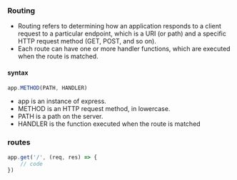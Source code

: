 ### Routing
- Routing refers to determining how an application responds to a client request to a particular endpoint, which is a URI (or path) and a specific HTTP request method (GET, POST, and so on).
- Each route can have one or more handler functions, which are executed when the route is matched.

#### syntax
```js
app.METHOD(PATH, HANDLER)
```
- app is an instance of express.
- METHOD is an HTTP request method, in lowercase.
- PATH is a path on the server.
- HANDLER is the function executed when the route is matched

### routes
```js
app.get('/', (req, res) => {
    // code
})
```